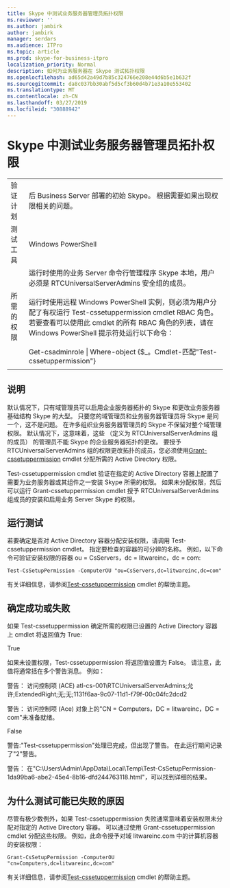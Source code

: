```yaml
---
title: Skype 中测试业务服务器管理员拓扑权限
ms.reviewer: ''
ms.author: jambirk
author: jambirk
manager: serdars
ms.audience: ITPro
ms.topic: article
ms.prod: skype-for-business-itpro
localization_priority: Normal
description: 如何为业务服务器在 Skype 测试拓扑权限
ms.openlocfilehash: ad65d42a49d7b85c324766e208e44d6b5e1b632f
ms.sourcegitcommit: da8c037bb30abf5d5cf3b60d4b71e3a10e553402
ms.translationtype: MT
ms.contentlocale: zh-CN
ms.lasthandoff: 03/27/2019
ms.locfileid: "30888942"
---
```

# <a name="testing-admin-topology-rights-in-skype-for-business-server"></a>Skype 中测试业务服务器管理员拓扑权限

| | |
|--|--|
|验证计划|后 Business Server 部署的初始 Skype。 根据需要如果出现权限相关的问题。|
|测试工具|Windows PowerShell|
|所需的权限|运行时使用的业务 Server 命令行管理程序 Skype 本地，用户必须是 RTCUniversalServerAdmins 安全组的成员。<br/><br/>运行时使用远程 Windows PowerShell 实例，则必须为用户分配了有权运行 Test-cssetuppermission cmdlet RBAC 角色。 若要查看可以使用此 cmdlet 的所有 RBAC 角色的列表，请在 Windows PowerShell 提示符处运行以下命令：<br/><br/>Get-csadminrole \| Where-object {$_。Cmdlet-匹配"Test-cssetuppermission"}|
|||

## <a name="description"></a>说明

默认情况下，只有域管理员可以启用企业服务器拓扑的 Skype 和更改业务服务器基础结构 Skype 的大型。 只要您的域管理员和业务服务器管理员将 Skype 是同一个，这不是问题。 在许多组织业务服务器管理员的 Skype 不保留对整个域管理权限。 默认情况下，这意味着，这些 （定义为 RTCUniversalServerAdmins 组的成员） 的管理员不能 Skype 的企业服务器拓扑的更改。 要授予 RTCUniversalServerAdmins 组的权限更改拓扑的成员，您必须使用[Grant-cssetuppermission](https://docs.microsoft.com/en-us/powershell/module/skype/Grant-CsSetupPermission) cmdlet 分配所需的 Active Directory 权限。
 
Test-cssetuppermission cmdlet 验证在指定的 Active Directory 容器上配置了需要为业务服务器或其组件之一安装 Skype 所需的权限。 如果未分配权限，然后可以运行 Grant-cssetuppermission cmdlet 授予 RTCUniversalServerAdmins 组成员的安装和启用业务 Server Skype 的权限。

## <a name="running-the-test"></a>运行测试

若要确定是否对 Active Directory 容器分配安装权限，请调用 Test-cssetuppermission cmdlet。 指定要检查的容器的可分辨的名称。 例如，以下命令可验证安装权限的容器 ou = CsServers，dc = litwareinc，dc = com:

`Test-CsSetupPermission -ComputerOU "ou=CsServers,dc=litwareinc,dc=com"`

有关详细信息，请参阅[Test-cssetuppermission](https://docs.microsoft.com/en-us/powershell/module/skype/Test-CsSetupPermission) cmdlet 的帮助主题。

## <a name="determining-success-or-failure"></a>确定成功或失败

如果 Test-cssetuppermission 确定所需的权限已设置的 Active Directory 容器上 cmdlet 将返回值为 True:

True 

如果未设置权限，Test-cssetuppermission 将返回值设置为 False。 请注意，此值将通常括在多个警告消息。 例如：

警告： 访问控制项 (ACE) atl-cs-001\RTCUniversalServerAdmins;允许;ExtendedRight;无;无;1131f6aa-9c07-11d1-f79f-00c04fc2dcd2 

警告： 访问控制项 (Ace) 对象上的"CN = Computers，DC = litwareinc，DC = com"未准备就绪。 

False 

警告:"Test-cssetuppermission"处理已完成，但出现了警告。 在此运行期间记录了"2"警告。 

警告： 在"C:\Users\Admin\AppData\Local\Temp\Test-CsSetupPermission-1da99ba6-abe2-45e4-8b16-dfd244763118.html"，可以找到详细的结果。 

## <a name="reasons-why-the-test-might-have-failed"></a>为什么测试可能已失败的原因

尽管有极少数例外，如果 Test-cssetuppermission 失败通常意味着安装权限未分配对指定的 Active Directory 容器。 可以通过使用 Grant-cssetuppermission cmdlet 分配这些权限。 例如，此命令授予对域 litwareinc.com 中的计算机容器的安装权限：

`Grant-CsSetupPermission -ComputerOU "cn=Computers,dc=litwareinc,dc=com"`

有关详细信息，请参阅[Test-cssetuppermission](https://docs.microsoft.com/en-us/powershell/module/skype/Test-CsSetupPermission) cmdlet 的帮助主题。
